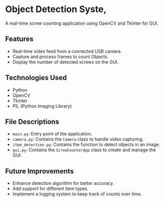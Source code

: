 # Object Detection Syste,

A real-time screw counting application using OpenCV and Tkinter for GUI.

## Features
- Real-time video feed from a connected USB camera.
- Capture and process frames to count Objects.
- Display the number of detected screws on the GUI.

## Technologies Used
- Python
- OpenCV
- Tkinter
- PIL (Python Imaging Library)

## File Descriptions
- `main.py`: Entry point of the application.
- `camera.py`: Contains the `Camera` class to handle video capturing.
- `item_detection.py`: Contains the function to detect objects in an image.
- `gui.py`: Contains the `ScrewCounterApp` class to create and manage the GUI.

## Future Improvements
- Enhance detection algorithm for better accuracy.
- Add support for different item types.
- Implement a logging system to keep track of counts over time.
